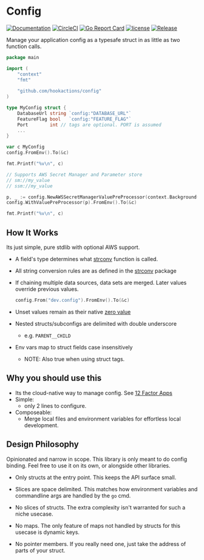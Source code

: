 # Config
[![Documentation](https://godoc.org/github.com/hookactions/config?status.svg)](http://godoc.org/github.com/hookactions/config)
[![CircleCI](https://circleci.com/gh/hookactions/config.svg?style=shield)](https://circleci.com/gh/hookactions/config)
[![Go Report Card](https://goreportcard.com/badge/github.com/hookactions/config)](https://goreportcard.com/report/github.com/hookactions/config)
[![license](https://img.shields.io/github/license/hookactions/config.svg?maxAge=2592000)](https://github.com/hookactions/config/LICENSE)
[![Release](https://img.shields.io/github/release/hookactions/config.svg?label=Release)](https://github.com/hookactions/config/releases)

Manage your application config as a typesafe struct in as little as two function calls.

```go
package main

import (
	"context"
	"fmt"
	
	"github.com/hookactions/config"
)

type MyConfig struct {
	DatabaseUrl string `config:"DATABASE_URL"`
	FeatureFlag bool   `config:"FEATURE_FLAG"`
	Port        int // tags are optional. PORT is assumed
	...
}

var c MyConfig
config.FromEnv().To(&c)

fmt.Printf("%v\n", c)

// Supports AWS Secret Manager and Parameter store
// sm://my_value
// ssm://my_value

p, _ := config.NewAWSSecretManagerValuePreProcessor(context.Background(), true)
config.WithValuePreProcessor(p).FromEnv().To(&c)

fmt.Printf("%v\n", c)
```

## How It Works

Its just simple, pure stdlib with optional AWS support. 

* A field's type determines what [strconv](https://golang.org/pkg/strconv/) function is called.
* All string conversion rules are as defined in the [strconv](https://golang.org/pkg/strconv/) package
* If chaining multiple data sources, data sets are merged. 
  Later values override previous values.
  ```go
  config.From("dev.config").FromEnv().To(&c)
  ```
    
* Unset values remain as their native [zero value](https://tour.golang.org/basics/12) 
* Nested structs/subconfigs are delimited with double underscore 
    * e.g. `PARENT__CHILD`
* Env vars map to struct fields case insensitively
    * NOTE: Also true when using struct tags.

## Why you should use this

* Its the cloud-native way to manage config. See [12 Factor Apps](https://12factor.net/config)
* Simple:
    * only 2 lines to configure.
* Composeable:
    * Merge local files and environment variables for effortless local development.
    
## Design Philosophy

Opinionated and narrow in scope. This library is only meant to do config binding. 
Feel free to use it on its own, or alongside other libraries.  

* Only structs at the entry point. This keeps the API surface small.  

* Slices are space delimited. This matches how environment variables and commandline args are handled by the `go` cmd.

* No slices of structs. The extra complexity isn't warranted for such a niche usecase.

* No maps. The only feature of maps not handled by structs for this usecase is dynamic keys.

* No pointer members. If you really need one, just take the address of parts of your struct.
